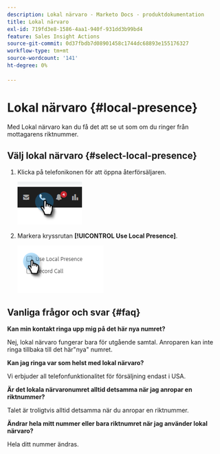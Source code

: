 ```yaml
---
description: Lokal närvaro - Marketo Docs - produktdokumentation
title: Lokal närvaro
exl-id: 719fd3e8-1586-4aa1-940f-931dd3b99bd4
feature: Sales Insight Actions
source-git-commit: 0d37fbdb7d08901458c1744dc68893e155176327
workflow-type: tm+mt
source-wordcount: '141'
ht-degree: 0%

---
```


# Lokal närvaro {#local-presence}

Med Lokal närvaro kan du få det att se ut som om du ringer från mottagarens riktnummer.

## Välj lokal närvaro {#select-local-presence}

1. Klicka på telefonikonen för att öppna återförsäljaren.

   ![](assets/local-presence-1.png)

1. Markera kryssrutan **[!UICONTROL Use Local Presence]**.

   ![](assets/local-presence-2.png)

## Vanliga frågor och svar {#faq}

**Kan min kontakt ringa upp mig på det här nya numret?**

Nej, lokal närvaro fungerar bara för utgående samtal. Anroparen kan inte ringa tillbaka till det här&quot;nya&quot; numret.

**Kan jag ringa var som helst med lokal närvaro?**

Vi erbjuder all telefonfunktionalitet för försäljning endast i USA.

**Är det lokala närvaronumret alltid detsamma när jag anropar en riktnummer?**

Talet är troligtvis alltid detsamma när du anropar en riktnummer.

**Ändrar hela mitt nummer eller bara riktnumret när jag använder lokal närvaro?**

Hela ditt nummer ändras.
